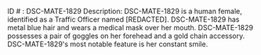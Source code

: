 ID # : DSC-MATE-1829
Description: DSC-MATE-1829 is a human female, identified as a Traffic Officer named [REDACTED]. DSC-MATE-1829 has metal blue hair and wears a medical mask over her mouth. DSC-MATE-1829 possesses a pair of goggles on her forehead and a gold chain accessory. DSC-MATE-1829's most notable feature is her constant smile.